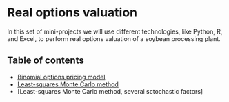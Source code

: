 # Real options valuation
In this set of mini-projects we will use different technologies, like Python, R, and Excel, to perform real options valuation of a soybean processing plant.

## Table of contents
* [Binomial options pricing model](ROV-1/ROV_example_1.ipynb)
* [Least-squares Monte Carlo method](ROV-2/ROV_example_2.ipynb)
* [Least-squares Monte Carlo method, several sctochastic factors]
